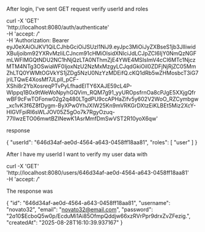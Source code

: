 After login, I've sent GET request verify userId and roles





curl -X 'GET' \
  'http://localhost:8080/auth/authenticate' \
  -H 'accept: */*' \
  -H 'Authorization: Bearer eyJ0eXAiOiJKV1QiLCJhbGciOiJSUzI1NiJ9.eyJpc3MiOiJyZXBseS1jb3JlIiwidXBuIjoibm92YXRvMzIiLCJncm91cHMiOlsidXNlciJdLCJpZCI6IjY0NmQzNGFmLWFlMGQtNDU2NC1hNjQzLTA0NThmZjE4YWE4MSIsImV4cCI6MTc1NjczMTM4NTg3OSwiaWF0IjoxNzU2NzMxMzgyLCJqdGkiOiI0ZDFjNjRjZC05MmZhLTQ0YWMtOGVkYS1jZDg5NzU0NzYzMDEifQ.cKQ1dRb5wZHMosbcT3iG7jriLTQwE4XosMf7JLpII_pCF-XShi8r2YbXosreqPTvPyLfhadElTY6XAJE59cL4P-WIppq1B0x9tWeWoNpyhGQVim_RQM7g91_yyUROpsfrnOa8cPJgE5XXjgQfrwBF9cFwTOFonw02g2q480LTgdPU9ccAPHaZifv5y602V2WoO_RZCymbgw_xc1vK3f6Z8fDygm-ByXPw0YhJXIW25Kn9mVRKGrDXtzEiKLBEt5Miz2XcY-HlGVFpiRI6sWLJOV05Z5gOo7k7RgyOzuq-77IIwzETO06mwtBZINewK1AsrMmfDmSwVST2R10yoX6qw'

  response



  {
  "userId": "646d34af-ae0d-4564-a643-0458ff18aa81",
  "roles": [
    "user"
  ]
}



After I have my userId I want to verify my user data with

curl -X 'GET' \
  'http://localhost:8080/users/646d34af-ae0d-4564-a643-0458ff18aa81' \
  -H 'accept: */*'


The response was

{
  "id": "646d34af-ae0d-4564-a643-0458ff18aa81",
  "username": "novato32",
  "email": "novato32@email.com",
  "password": "$2a$10$EcboQ5w0p/EcduMi1Ai85OfmpQddjw66xzRVrPpr9drxZvZFezig.",
  "createdAt": "2025-08-28T16:10:39.937167"
}
